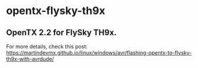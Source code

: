 # opentx-flysky-th9x

OpenTX 2.2 for FlySky TH9x.
------

For more details, check this post:
https://martindevmx.github.io/linux/windows/avr/flashing-opentx-to-flysky-th9x-with-avrdude/